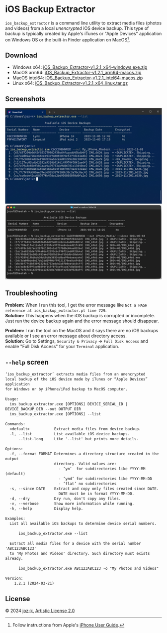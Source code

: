 iOS Backup Extractor
====================

`ios_backup_extractor` is a command line utility to extract media files (photos and videos)
from a local _unencrypted_ iOS device backup. This type of backup is typically created by Apple's iTunes
or "Apple Devices" application on Windows OS or the built-in Finder application on MacOS[^1].

[^1]: Follow instructions from Apple's [iPhone User Guide](https://support.apple.com/guide/iphone/back-up-iphone-iph3ecf67d29/ios).

Download
---------

* Windows x64: [iOS_Backup_Extractor-v1.2.1_x64-windows.exe.zip](https://github.com/joz-k/ios_backup_extractor/releases/download/v1.2.1/iOS_Backup_Extractor-v1.2.1_x64-windows.exe.zip)
* MacOS arm64: [iOS_Backup_Extractor-v1.2.1_arm64-macos.zip](https://github.com/joz-k/ios_backup_extractor/releases/download/v1.2.1/iOS_Backup_Extractor-v1.2.1_arm64-macos.zip)
* MacOS intel64: [iOS_Backup_Extractor-v1.2.1_intel64-macos.zip](https://github.com/joz-k/ios_backup_extractor/releases/download/v1.2.1/iOS_Backup_Extractor-v1.2.1_intel64-macos.zip)
* Linux x64: [iOS_Backup_Extractor-v1.2.1_x64_linux.tar.gz](https://github.com/joz-k/ios_backup_extractor/releases/download/v1.2.1/iOS_Backup_Extractor-v1.2.1_x64_linux.tar.gz)

Screenshots
-----------

![screenshot1](doc/res/win_screenshot1.png "Windows screenhost")
![screenshot1](doc/res/macos_screenshot1.png "MacOS screenhost")

Troubleshooting
---------------

**Problem:** When I run this tool, I get the error message like `Not a HASH reference at ios_backup_extractor.pl line 729`.\
**Solution:** This happens when the iOS backup is corrupted or incomplete. Just run the device backup again and the error
       message should disappear.

**Problem:** I run the tool on the MacOS and it says there are no iOS backups available or I see an error message
             about directory access.\
**Solution:** Go to Settings, `Security & Privacy` → `Full Disk Access` and enable "Full Disk Access" for your
              `Terminal` application.

`--help` screen
---------------
```
‘ios_backup_extractor’ extracts media files from an unencrypted
local backup of the iOS device made by iTunes or “Apple Devices” application
for Windows or by iPhone/iPad backup to MacOS computer.

Usage:
  ios_backup_extractor.exe [OPTIONS] DEVICE_SERIAL_ID | DEVICE_BACKUP_DIR --out OUTPUT_DIR
  ios_backup_extractor.exe [OPTIONS] --list

Commands:
  <default>           Extract media files from device backup.
  -l, --list          List available iOS device backups.
      --list-long     Like '--list' but prints more details.

Options:
  -f, --format FORMAT Determines a directory structure created in the output
                      directory. Valid values are:
                        - ‘ym’  for subdirectories like YYYY-MM (default)
                        - ‘ymd’ for subdirectories like YYYY-MM-DD
                        - ‘flat’ no subdirectories
  -s, --since DATE    Extract and copy only files created since DATE.
                        DATE must be in format YYYY-MM-DD.
  -d, --dry           Dry run, don't copy any files.
  -v, --verbose       Show more information while running.
  -h, --help          Display help.

Examples:
  List all available iOS backups to determine device serial numbers.

      ios_backup_extractor.exe --list

  Extract all media files for a device with the serial number 'ABC123ABC123'
  to 'My Photos and Videos' directory. Such directory must exists already.

      ios_backup_extractor.exe ABC123ABC123 -o "My Photos and Videos"

Version:
    1.2.1 (2024-03-21)
```

License
-------

© 2024  [joz-k](https://github.com/joz-k/), [Artistic License 2.0](http://www.perlfoundation.org/artistic_license_2_0)
